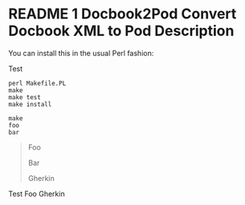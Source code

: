 README
1
Docbook2Pod
Convert Docbook XML to Pod
Description
===========

You can install this in the usual Perl fashion:

Test

    perl Makefile.PL
    make
    make test
    make install

    make
    foo
    bar

> Foo
>
> Bar
>
> Gherkin

Test
Foo
Gherkin
